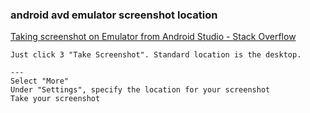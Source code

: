 ###  android avd emulator screenshot location


[Taking screenshot on Emulator from Android Studio - Stack Overflow](https://stackoverflow.com/questions/20983351/taking-screenshot-on-emulator-from-android-studio "Taking screenshot on Emulator from Android Studio - Stack Overflow")


 

```
Just click 3 "Take Screenshot". Standard location is the desktop.

---
Select "More"
Under "Settings", specify the location for your screenshot
Take your screenshot
```

